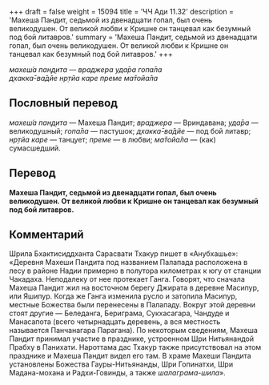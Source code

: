 +++
draft = false
weight = 15094
title = 'ЧЧ Ади 11.32'
description = 'Махеша Пандит, седьмой из двенадцати гопал, был очень великодушен. От великой любви к Кришне он танцевал как безумный под бой литавров.'
summary = 'Махеша Пандит, седьмой из двенадцати гопал, был очень великодушен. От великой любви к Кришне он танцевал как безумный под бой литавров.'
+++

_махеш́а пан̣д̣ита — враджера уда̄ра гопа̄ла  
д̣хакка̄-ва̄дйе нр̣тйа каре преме ма̄тойа̄ла_

## Пословный перевод

_махеш́а_ _пан̣д̣ита_ — Махеша Пандит; _враджера_ — Вриндавана; _уда̄ра_ — великодушный; _гопа̄ла_ — пастушок; _д̣хакка̄_\-_ва̄дйе_ — под бой литавр; _нр̣тйа_ _каре_ — танцует; _преме_ — в любви; _ма̄тойа̄ла_ — (как) сумасшедший.

## Перевод

**Махеша Пандит, седьмой из двенадцати гопал, был очень великодушен. От великой любви к Кришне он танцевал как безумный под бой литавров.**

## Комментарий

Шрила Бхактисиддханта Сарасвати Тхакур пишет в «Анубхашье»: «Деревня Махеши Пандита под названием Палапада расположена в лесу в районе Надии примерно в полутора километрах к югу от станции Чакадаха. Неподалеку от нее протекает Ганга. Говорят, что сначала Махеша Пандит жил на восточном берегу Джирата в деревне Масипур, или Яшипур. Когда же Ганга изменила русло и затопила Масипур, местные Божества были перенесены в Палападу. Вокруг этой деревни стоят другие — Беледанга, Бериграма, Сукхасагара, Чандуде и Манасапота (всего четырнадцать деревень, а вся местность называется Панчанагара Парагана). По некоторым сведениям, Махеша Пандит принимал участие в празднике, устроенном Шри Нитьянандой Прабху в Панихати. Нароттама дас Тхакур также присутствовал на этом празднике и Махеша Пандит видел его там. В храме Махеши Пандита установлены Божества Гауры-Нитьянанды, Шри Гопинатхи, Шри Мадана-мохана и Радхи-Говинды, а также _шалаграма-шила_».
